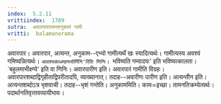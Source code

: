 ```yaml
---
index:  5.2.11
vrittiindex:  1789
sutra:  अवारपारात्यन्तानुकामं गामी
vritti:  balamanorama 
---
```


अवारपार। अवारपार, अत्यन्त, अनुकाम--एभ्यो गामीत्यर्थे खः स्यादित्यर्थः। गामीत्यस्य अवश्यं गमिष्यन्नित्यर्थः। `आवश्यकाधमण्र्ययोर्णिनि'रिति णिनिः। `भविष्यति गम्यादयः' इति भविष्यत्कालता। `बहुलमाभीक्ष्ण्ये' इति वा णिनिः। अवारपारीण इति। अवारपारं गामीति विग्रहः। अवारपारशब्दाद्विगृहीताद्विपरीतादपि, व्याख्यानात्। तदाह--अवारीणः पारीण इति। अत्यन्तीन इति। अत्यन्तशब्दोऽत्र भृशवाची। तदाह--भृशं गन्तेति। अनुकाममिति। कामः=इच्छा। तामनतिक्रम्येत्यर्थः। पदार्थानतिवृत्तावव्यायीभावः। 

